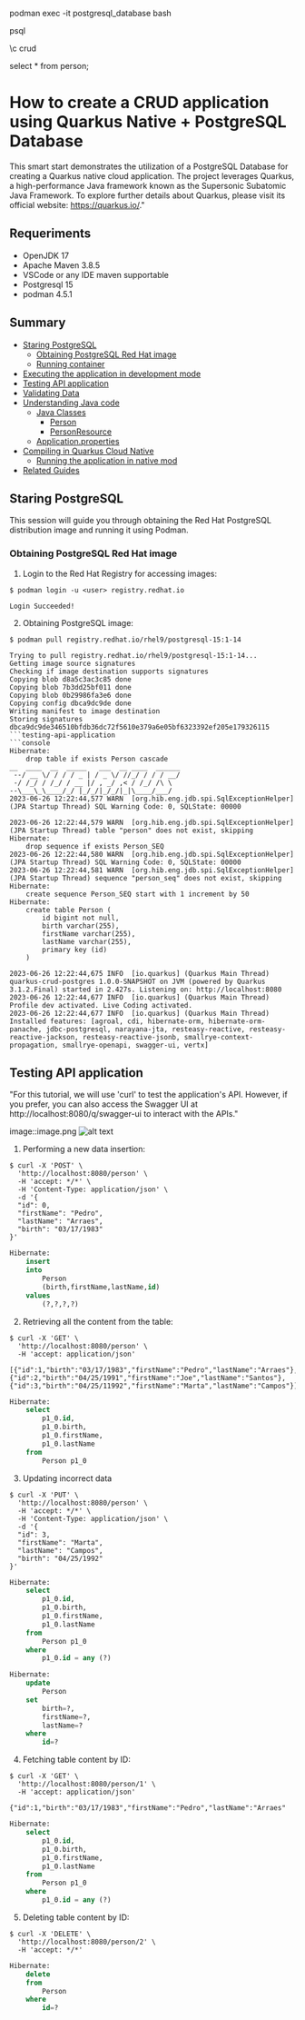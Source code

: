 podman exec -it postgresql_database bash

psql

\c crud

select * from person;

# How to create a CRUD application using Quarkus Native + PostgreSQL Database
This smart start demonstrates the utilization of a PostgreSQL Database for creating a Quarkus native cloud application. The project leverages Quarkus, a high-performance Java framework known as the Supersonic Subatomic Java Framework. To explore further details about Quarkus, please visit its official website: https://quarkus.io/."

## Requeriments
* OpenJDK 17
* Apache Maven 3.8.5
* VSCode or any IDE maven supportable
* Postgresql 15
* podman 4.5.1


## Summary
* [Staring PostgreSQL](#staring-postgreSQL)
    * [Obtaining PostgreSQL Red Hat image](#obtaining-postgresql-red-hat-image)
    * [Running container](#running-container)
* [Executing the application in development mode](#executing-the-application-in-development-mode)
* [Testing API application](#testing-api-application)
* [Validating Data]()
* [Understanding Java code](#understanding-java-code)
    * [Java Classes](#java-classes)
        * [Person](#person)
        * [PersonResource](#personcontextinitializers)
    * [Application.properties](#application-properties)    
* [Compiling in Quarkus Cloud Native]()   
    * [Running the application in native mod]() 
* [Related Guides](#Related-guides)    


## Staring PostgreSQL
This session will guide you through obtaining the Red Hat PostgreSQL distribution image and running it using Podman.

### Obtaining PostgreSQL Red Hat image

1. Login to the Red Hat Registry for accessing images:
```shell
$ podman login -u <user> registry.redhat.io
```
```console
Login Succeeded!
```

2. Obtaining PostgreSQL image:
```shell
$ podman pull registry.redhat.io/rhel9/postgresql-15:1-14
```
```console
Trying to pull registry.redhat.io/rhel9/postgresql-15:1-14...
Getting image source signatures
Checking if image destination supports signatures
Copying blob d8a5c3ac3c85 done  
Copying blob 7b3dd25bf011 done  
Copying blob 0b29986fa3e6 done  
Copying config dbca9dc9de done  
Writing manifest to image destination
Storing signatures
dbca9dc9de346510bfdb36dc72f5610e379a6e05bf6323392ef205e179326115
```testing-api-application
```console
Hibernate: 
    drop table if exists Person cascade
__  ____  __  _____   ___  __ ____  ______ 
 --/ __ \/ / / / _ | / _ \/ //_/ / / / __/ 
 -/ /_/ / /_/ / __ |/ , _/ ,< / /_/ /\ \   
--\___\_\____/_/ |_/_/|_/_/|_|\____/___/   
2023-06-26 12:22:44,577 WARN  [org.hib.eng.jdb.spi.SqlExceptionHelper] (JPA Startup Thread) SQL Warning Code: 0, SQLState: 00000

2023-06-26 12:22:44,579 WARN  [org.hib.eng.jdb.spi.SqlExceptionHelper] (JPA Startup Thread) table "person" does not exist, skipping
Hibernate: 
    drop sequence if exists Person_SEQ
2023-06-26 12:22:44,580 WARN  [org.hib.eng.jdb.spi.SqlExceptionHelper] (JPA Startup Thread) SQL Warning Code: 0, SQLState: 00000
2023-06-26 12:22:44,581 WARN  [org.hib.eng.jdb.spi.SqlExceptionHelper] (JPA Startup Thread) sequence "person_seq" does not exist, skipping
Hibernate: 
    create sequence Person_SEQ start with 1 increment by 50
Hibernate: 
    create table Person (
        id bigint not null,
        birth varchar(255),
        firstName varchar(255),
        lastName varchar(255),
        primary key (id)
    )

2023-06-26 12:22:44,675 INFO  [io.quarkus] (Quarkus Main Thread) quarkus-crud-postgres 1.0.0-SNAPSHOT on JVM (powered by Quarkus 3.1.2.Final) started in 2.427s. Listening on: http://localhost:8080
2023-06-26 12:22:44,677 INFO  [io.quarkus] (Quarkus Main Thread) Profile dev activated. Live Coding activated.
2023-06-26 12:22:44,677 INFO  [io.quarkus] (Quarkus Main Thread) Installed features: [agroal, cdi, hibernate-orm, hibernate-orm-panache, jdbc-postgresql, narayana-jta, resteasy-reactive, resteasy-reactive-jackson, resteasy-reactive-jsonb, smallrye-context-propagation, smallrye-openapi, swagger-ui, vertx]
```

## Testing API application
"For this tutorial, we will use 'curl' to test the application's API. However, if you prefer, you can also access the Swagger UI at http://localhost:8080/q/swagger-ui to interact with the APIs."

image::image.png
![alt text](https://github.com/pedroarraes/quarkus-crud-postgres/blob/main/image.png?raw=true)


1. Performing a new data insertion:
```shell
$ curl -X 'POST' \
  'http://localhost:8080/person' \
  -H 'accept: */*' \
  -H 'Content-Type: application/json' \
  -d '{
  "id": 0,
  "firstName": "Pedro",
  "lastName": "Arraes",
  "birth": "03/17/1983"
}'
```
```sql
Hibernate: 
    insert 
    into
        Person
        (birth,firstName,lastName,id) 
    values
        (?,?,?,?)
```

2. Retrieving all the content from the table:
```shell
$ curl -X 'GET' \
  'http://localhost:8080/person' \
  -H 'accept: application/json'
```

```console
[{"id":1,"birth":"03/17/1983","firstName":"Pedro","lastName":"Arraes"},{"id":2,"birth":"04/25/1991","firstName":"Joe","lastName":"Santos"},{"id":3,"birth":"04/25/11992","firstName":"Marta","lastName":"Campos"}]
```

```sql
Hibernate: 
    select
        p1_0.id,
        p1_0.birth,
        p1_0.firstName,
        p1_0.lastName 
    from
        Person p1_0
```

3. Updating incorrect data
```shell
$ curl -X 'PUT' \
  'http://localhost:8080/person' \
  -H 'accept: */*' \
  -H 'Content-Type: application/json' \
  -d '{
  "id": 3,
  "firstName": "Marta",
  "lastName": "Campos",
  "birth": "04/25/1992"
}'
```

```sql
Hibernate: 
    select
        p1_0.id,
        p1_0.birth,
        p1_0.firstName,
        p1_0.lastName 
    from
        Person p1_0 
    where
        p1_0.id = any (?)

Hibernate: 
    update
        Person 
    set
        birth=?,
        firstName=?,
        lastName=? 
    where
        id=?
```

4. Fetching table content by ID:
```shell
$ curl -X 'GET' \
  'http://localhost:8080/person/1' \
  -H 'accept: application/json'
```

```console
{"id":1,"birth":"03/17/1983","firstName":"Pedro","lastName":"Arraes"
```

```sql
Hibernate: 
    select
        p1_0.id,
        p1_0.birth,
        p1_0.firstName,
        p1_0.lastName 
    from
        Person p1_0 
    where
        p1_0.id = any (?)

```

5. Deleting table content by ID:
```shell
$ curl -X 'DELETE' \
  'http://localhost:8080/person/2' \
  -H 'accept: */*'
```
```sql
Hibernate: 
    delete 
    from
        Person 
    where
        id=?
```
